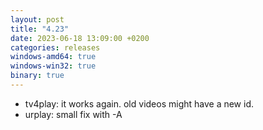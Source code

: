 ```yaml
---
layout: post
title: "4.23"
date: 2023-06-18 13:09:00 +0200
categories: releases
windows-amd64: true
windows-win32: true
binary: true
---
```


* tv4play: it works again. old videos might have a new id.
* urplay: small fix with -A
